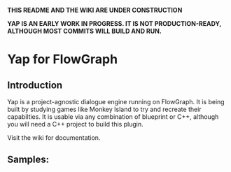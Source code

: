 **THIS README AND THE WIKI ARE UNDER CONSTRUCTION**

**YAP IS AN EARLY WORK IN PROGRESS. IT IS NOT PRODUCTION-READY, ALTHOUGH MOST COMMITS WILL BUILD AND RUN.**
# Yap for FlowGraph

## Introduction

Yap is a project-agnostic dialogue engine running on FlowGraph. It is being built by studying games like Monkey Island to try and recreate their capabilties. It is usable via any combination of blueprint or C++, although you will need a C++ project to build this plugin.

Visit the wiki for documentation.

## Samples:
